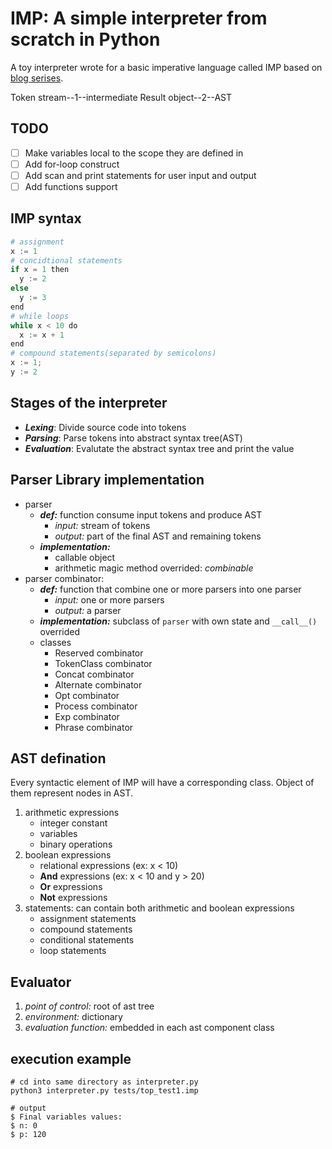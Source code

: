 # IMP: A simple interpreter from scratch in Python

A toy interpreter wrote for a basic imperative language called IMP based on [blog serises](https://jayconrod.com/posts/37/a-simple-interpreter-from-scratch-in-python--part-1-).

Token stream--1--intermediate Result object--2--AST

## TODO

- [ ] Make variables local to the scope they are defined in
- [ ] Add for-loop construct
- [ ] Add scan and print statements for user input and output
- [ ] Add functions support

## IMP syntax

```python
# assignment
x := 1
# concidtional statements
if x = 1 then
  y := 2
else
  y := 3
end
# while loops
while x < 10 do
  x := x + 1
end
# compound statements(separated by semicolons)
x := 1;
y := 2
```

## Stages of the interpreter

+ ***Lexing***: Divide source code into tokens
+ ***Parsing***: Parse tokens into abstract syntax tree(AST)
+ ***Evaluation***: Evalutate the abstract syntax tree and print the value

## Parser Library implementation


+ parser
  + ***def:*** function consume input tokens and produce AST
    + *input:* stream of tokens
    + *output:* part of the final AST and remaining tokens
  + ***implementation:***
    + callable object
    + arithmetic magic method overrided: *combinable*
+ parser combinator:
  + ***def:*** function that combine one or more parsers into one parser
    + *input:* one or more parsers
    + *output:* a parser
  + ***implementation:*** subclass of `parser` with own state and `__call__()` overrided
  + classes
    + Reserved combinator
    + TokenClass combinator
    + Concat combinator
    + Alternate combinator
    + Opt combinator
    + Process combinator
    + Exp combinator
    + Phrase combinator

## AST defination

Every syntactic element of IMP will have a corresponding class. Object of them represent nodes in AST.

1. arithmetic expressions
    + integer constant
    + variables
    + binary operations
2. boolean expressions
    + relational expressions (ex: x < 10)
    + **And** expressions (ex: x < 10 and y > 20)
    + **Or** expressions
    + **Not** expressions
3. statements: can contain both arithmetic and boolean expressions
    + assignment statements
    + compound statements
    + conditional statements
    + loop statements

## Evaluator

1. *point of control:* root of ast tree
2. *environment:* dictionary
3. *evaluation function:* embedded in each ast component class

## execution example

```shell
# cd into same directory as interpreter.py
python3 interpreter.py tests/top_test1.imp

# output
$ Final variables values:
$ n: 0
$ p: 120
```
